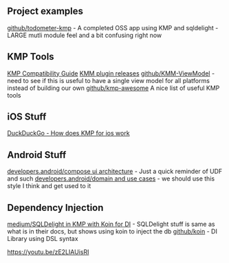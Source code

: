 ## Project examples

[github/todometer-kmp](https://github.com/serbelga/Todometer-KMP/tree/main) - A completed OSS app
using KMP and
sqldelight - LARGE mutli module feel and a bit confusing right now

## KMP Tools

[KMP Compatibility Guide](https://kotlinlang.org/docs/multiplatform-compatibility-guide.html)
[KMM plugin releases](https://kotlinlang.org/docs/multiplatform-plugin-releases.html#release-details)
[github/KMM-ViewModel](https://github.com/rickclephas/KMM-ViewModel) - need to see if this is useful
to have a single
view model for all platforms instead of building our own
[github/kmp-awesome](https://github.com/terrakok/kmp-awesome) A nice list of useful KMP tools

## iOS Stuff

[DuckDuckGo - How does KMP for ios work](https://duckduckgo.com/?q=how+does+kmp+for+ios+work&atb=v353-1&ia=web)

## Android Stuff

[developers.android/compose ui architecture](https://developer.android.com/jetpack/compose/architecture) -
Just a quick
reminder of UDF and such
[developers.android/domain and use cases](https://developer.android.com/topic/architecture/domain-layer?hl=en) -
we
should use this style I think and get used to it

## Dependency Injection

[medium/SQLDelight in KMP with Koin for DI](https://medium.com/arconsis/sqldelight-in-kotlin-multiplatform-mobile-kmm-9ed8a539ec27) -
SQLDelight stuff is same as what is in their docs, but shows using koin to inject the db
[github/koin](https://github.com/InsertKoinIO/koin) - DI Library using DSL syntax

https://youtu.be/zE2LIAUisRI
